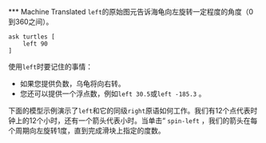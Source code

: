 ﻿*** Machine Translated
`left`的原始图元告诉海龟向左旋转一定程度的角度（0到360之间）。



```
ask turtles [
	left 90
]
```


使用`left`时要记住的事情：

- 如果您提供负数，乌龟将向右转。
- 您还可以提供一个浮点数，例如`left 30.5`或`left -185.3` 。


下面的模型示例演示了`left`和它的同级`right`原语如何工作。我们有12个点代表时钟上的12个小时，还有一个箭头代表小时。当单击“ `spin-left` ，我们的箭头在每个周期向左旋转1度，直到完成滑块上指定的度数。